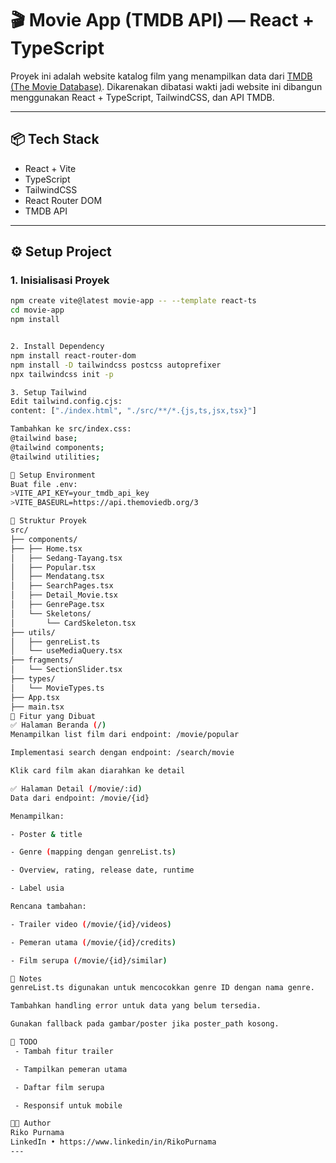 # 🎬 Movie App (TMDB API) — React + TypeScript

Proyek ini adalah website katalog film yang menampilkan data dari [TMDB (The Movie Database)](https://www.themoviedb.org/). Dikarenakan dibatasi wakti jadi website ini dibangun menggunakan React + TypeScript, TailwindCSS, dan API TMDB.

---

## 📦 Tech Stack

- React + Vite
- TypeScript
- TailwindCSS
- React Router DOM
- TMDB API

---

## ⚙️ Setup Project

### 1. Inisialisasi Proyek

```bash
npm create vite@latest movie-app -- --template react-ts
cd movie-app
npm install


2. Install Dependency
npm install react-router-dom
npm install -D tailwindcss postcss autoprefixer
npx tailwindcss init -p

3. Setup Tailwind
Edit tailwind.config.cjs:
content: ["./index.html", "./src/**/*.{js,ts,jsx,tsx}"]

Tambahkan ke src/index.css:
@tailwind base;
@tailwind components;
@tailwind utilities;

🔑 Setup Environment
Buat file .env:
>VITE_API_KEY=your_tmdb_api_key
>VITE_BASEURL=https://api.themoviedb.org/3

🧱 Struktur Proyek
src/
├── components/
├── ├── Home.tsx
│   ├── Sedang-Tayang.tsx
│   ├── Popular.tsx
│   ├── Mendatang.tsx
│   ├── SearchPages.tsx
│   ├── Detail_Movie.tsx
│   ├── GenrePage.tsx
│   └── Skeletons/
│       └── CardSkeleton.tsx
├── utils/
│   ├── genreList.ts
│   └── useMediaQuery.tsx
├── fragments/
│   └── SectionSlider.tsx
├── types/
│   └── MovieTypes.ts
├── App.tsx
├── main.tsx
🚀 Fitur yang Dibuat
✅ Halaman Beranda (/)
Menampilkan list film dari endpoint: /movie/popular

Implementasi search dengan endpoint: /search/movie

Klik card film akan diarahkan ke detail

✅ Halaman Detail (/movie/:id)
Data dari endpoint: /movie/{id}

Menampilkan:

- Poster & title

- Genre (mapping dengan genreList.ts)

- Overview, rating, release date, runtime

- Label usia

Rencana tambahan:

- Trailer video (/movie/{id}/videos)

- Pemeran utama (/movie/{id}/credits)

- Film serupa (/movie/{id}/similar)

🧠 Notes
genreList.ts digunakan untuk mencocokkan genre ID dengan nama genre.

Tambahkan handling error untuk data yang belum tersedia.

Gunakan fallback pada gambar/poster jika poster_path kosong.

📌 TODO
 - Tambah fitur trailer

 - Tampilkan pemeran utama

 - Daftar film serupa

 - Responsif untuk mobile

🧑‍💻 Author
Riko Purnama
LinkedIn • https://www.linkedin/in/RikoPurnama
---